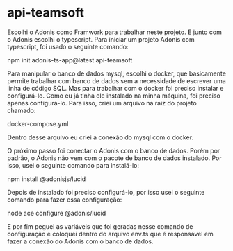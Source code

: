 # api-teamsoft

Escolhi o Adonis como Framwork para trabalhar neste projeto. E junto com o Adonis escolhi o typescript.
Para iniciar um projeto Adonis com typescript, foi usado o seguinte comando:

npm init adonis-ts-app@latest api-teamsoft

Para manipular o banco de dados mysql, escolhi o docker, que basicamente permite trabalhar com banco de dados sem a necessidade de escrever uma linha de código SQL.
Mas para trabalhar com o docker foi preciso instalar e configurá-lo. Como eu já tinha ele instalado na minha máquina, foi preciso apenas configurá-lo. Para isso, criei um arquivo na raiz do projeto chamado: 

docker-compose.yml

Dentro desse arquivo eu criei a conexão do mysql com o docker.

O próximo passo foi conectar o Adonis com o banco de dados. Porém por padrão, o Adonis não vem com o pacote de banco de dados instalado. Por isso, usei o seguinte comando para instalá-lo:

npm install @adonisjs/lucid

Depois de instalado foi preciso configurá-lo, por isso usei o seguinte comando para fazer essa configuração:

node ace configure @adonis/lucid

E por fim peguei as variáveis que foi geradas nesse comando de configuração e coloquei dentro do arquivo env.ts que é responsável em fazer a conexão do Adonis com o banco de dados.
